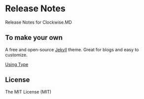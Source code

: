 # Release Notes

Release Notes for Clockwise.MD

## To make your own

A free and open-source [Jekyll](http://jekyllrb.com) theme. Great for blogs and easy to customize.

[Using Type](https://rohanchandra.github.io/project/type/)

## License

The MIT License (MIT)
